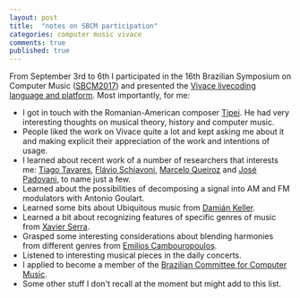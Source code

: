 ```yaml
---
layout: post
title:  "notes on SBCM participation"
categories: computer music vivace
comments: true
published: true
---
```

From September 3rd to 6th
I participated in the 16th
Brazilian Symposium on Computer Music
([SBCM2017](http://compmus.ime.usp.br/sbcm/2017/))
and presented the [Vivace livecoding language and
platform](https://github.com/ttm/cmj-vivace/raw/master/sbcm/sbcm2017-template.pdf).
Most importantly, for me:
* I got in touch with the Romanian-American composer [Tipei](http://ems.music.uiuc.edu/people/tipei/).
He had very interesting thoughts on musical theory, history and computer
music.
* People liked the work on Vivace quite a lot and kept asking me about
  it and making explicit their appreciation of the work and intentions
  of usage.
* I learned about recent work of a number of researchers that interests
  me: [Tiago Tavares](http://www.dca.fee.unicamp.br/~tavares/),
  [Flávio Schiavoni](http://dcomp.ufsj.edu.br/~fls/),
  [Marcelo Queiroz](https://www.ime.usp.br/~mqz/)
  and [José Padovani](http://zepadovani.info/),
  to name just a few.
* Learned about the possibilities of decomposing a signal
into AM and FM modulators with Antonio Goulart.
* Learned some bits about Ubiquitous music from [Damián Keller](https://ccrma.stanford.edu/~dkeller/).
* Learned a bit about recognizing features of specific genres of music
from [Xavier Serra](https://www.upf.edu/web/xavier-serra).
* Grasped some interesting considerations about blending harmonies from
  different genres from [Emilios Cambouropoulos](http://users.auth.gr/emilios/).
* Listened to interesting musical pieces in the daily concerts.
* I applied to become a member of the
[Brazilian Committee for Computer
Music](http://www.sbc.org.br/14-comissoes/385-computacao-musical).
* Some other stuff I don't recall at the moment but might add to this
  list.




